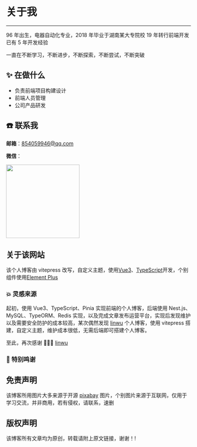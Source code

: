 # 关于我

---

96 年出生，电器自动化专业，2018 年毕业于湖南某大专院校 19 年转行前端开发 已有 5 年开发经验

一直在不断学习，不断进步，不断探索，不断尝试，不断突破

<!-- ![图片](https://img.cdn.sugarat.top/mdImg/MTYwNDcyMTQ4NTMyOA==604721485328) -->

## :sparkles: 在做什么

- 负责前端项目构建设计
- 前端人员管理
- 公司产品研发

## :phone: 联系我

**邮箱**：854059946@qq.com

**微信**：

<img src="/wechat.jpg" style="width:200px; margin: 0 auto;">

## 关于该网站

该个人博客由 vitepress 改写，自定义主题，使用[Vue3](https://cn.vuejs.org/)、[TypeScript](https://www.tslang.cn/)开发，个别组件使用[Element Plus](https://element-plus.gitee.io/zh-CN/)

### 💥 灵感来源

起初，使用 Vue3、TypeScript、Pinia 实现前端的个人博客，后端使用 Nest.js、MySQL、TypeORM、Redis 实现，以及完成文章发布运营平台，实现后发现维护以及需要安全防护的成本较高，某次偶然发现 [linwu](https://www.coding-time.cn/) 个人博客，使用 vitepress 搭建，自定义主题，维护成本很低，无需后端即可搭建个人博客。

至此，再次感谢 🎉🎉🎉 [linwu](https://www.coding-time.cn/)

### 🤝 特别鸣谢

<!-- <div style="display: flex; align-items: center; gap: 10px; margin-top: 30px;">
  <img src="https://sugarat.top/logo.png" style="width: 50px; height:50px; border-radius: 50%" />
  <a href="https://sugarat.top/">粥里有勺糖</a>
</div> -->

## 免责声明

该博客所用图片大多来源于开源 [pixabay](https://pixabay.com/zh/) 图片，个别图片来源于互联网，仅用于学习交流，并非商用，若有侵权，请联系，速删

## 版权声明

该博客所有文章均为原创，转载请附上原文链接，谢谢！!

